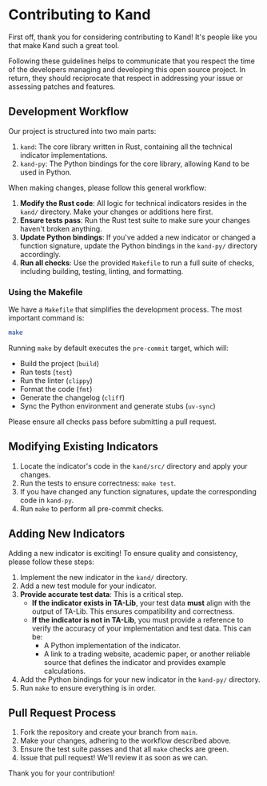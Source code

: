 # Contributing to Kand

First off, thank you for considering contributing to Kand! It's people like you that make Kand such a great tool.

Following these guidelines helps to communicate that you respect the time of the developers managing and developing this open source project. In return, they should reciprocate that respect in addressing your issue or assessing patches and features.

## Development Workflow

Our project is structured into two main parts:

1. `kand`: The core library written in Rust, containing all the technical indicator implementations.
2. `kand-py`: The Python bindings for the core library, allowing Kand to be used in Python.

When making changes, please follow this general workflow:

1. **Modify the Rust code**: All logic for technical indicators resides in the `kand/` directory. Make your changes or additions here first.
2. **Ensure tests pass**: Run the Rust test suite to make sure your changes haven't broken anything.
3. **Update Python bindings**: If you've added a new indicator or changed a function signature, update the Python bindings in the `kand-py/` directory accordingly.
4. **Run all checks**: Use the provided `Makefile` to run a full suite of checks, including building, testing, linting, and formatting.

### Using the Makefile

We have a `Makefile` that simplifies the development process. The most important command is:

```bash
make
```

Running `make` by default executes the `pre-commit` target, which will:

- Build the project (`build`)
- Run tests (`test`)
- Run the linter (`clippy`)
- Format the code (`fmt`)
- Generate the changelog (`cliff`)
- Sync the Python environment and generate stubs (`uv-sync`)

Please ensure all checks pass before submitting a pull request.

## Modifying Existing Indicators

1. Locate the indicator's code in the `kand/src/` directory and apply your changes.
2. Run the tests to ensure correctness: `make test`.
3. If you have changed any function signatures, update the corresponding code in `kand-py`.
4. Run `make` to perform all pre-commit checks.

## Adding New Indicators

Adding a new indicator is exciting! To ensure quality and consistency, please follow these steps:

1. Implement the new indicator in the `kand/` directory.
2. Add a new test module for your indicator.
3. **Provide accurate test data**: This is a critical step.
    - **If the indicator exists in TA-Lib**, your test data **must** align with the output of TA-Lib. This ensures compatibility and correctness.
    - **If the indicator is not in TA-Lib**, you must provide a reference to verify the accuracy of your implementation and test data. This can be:
        - A Python implementation of the indicator.
        - A link to a trading website, academic paper, or another reliable source that defines the indicator and provides example calculations.
4. Add the Python bindings for your new indicator in the `kand-py/` directory.
5. Run `make` to ensure everything is in order.

## Pull Request Process

1. Fork the repository and create your branch from `main`.
2. Make your changes, adhering to the workflow described above.
3. Ensure the test suite passes and that all `make` checks are green.
4. Issue that pull request! We'll review it as soon as we can.

Thank you for your contribution!
